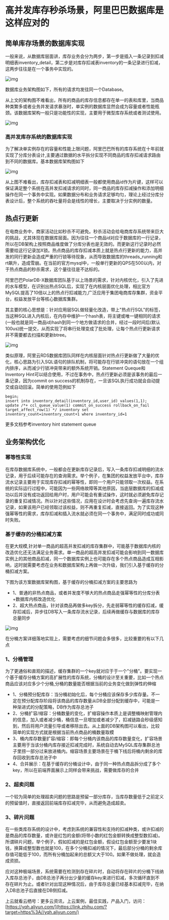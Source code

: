 # 高并发库存秒杀场景，阿里巴巴数据库是这样应对的

## 简单库存场景的数据库实现

一般来说，从数据库层面讲，库存业务会分为两步，第一步是插入一条记录到扣减明细表inventory_detail，第二步是对库存扣减表inventory的一条记录进行扣减，这两步往往是在一个事务中实现的。



![img](https://pic2.zhimg.com/80/v2-2db3806a404f380125aad3c6b2da2505_720w.jpg)



数据库业务架构图如下，所有的请求均发往同一个Database。

从上文的架构图不难看出，所有的商品的库存信息都存在单一的表和库里，当商品种类繁多或者业务并发请求暴涨时，单实例的数据库显然会成为容量或者性能瓶颈。该数据库架构一般只是功能性的实现，主要用于微型库存系统或者测试使用。



![img](https://pic2.zhimg.com/80/v2-f7a27c96a84e3a466fbfe84708ed1105_720w.jpg)



### 高并发库存系统的数据库实现

为了解决单实例存在的容量和性能上限问题，阿里巴巴所有的库存系统在十年前就实现了分库分表设计,主要通过数据的水平拆分实现不同商品的库存扣减请求路由到不同的数据库。基本数据库架构图如下



![img](https://pic2.zhimg.com/80/v2-74f03ecbfa9e13cccaf768bdff620159_720w.jpg)



从上图不难看出，库存扣减表和扣减明细表一般都使用商品id作为片键，这样可以保证满足整个系统在高并发扣减请求的同时，同一商品的库存扣减操作和添加明细操作在同一个事务中实现。如果数据分布和业务请求足够均匀，理论上经过分库分表设计后，整个系统的吞吐量将会是线性的增长，主要取决于分实例的数量。

## 热点行更新

在电商业务中，商家活动比如秒杀不可避免。秒杀活动会给电商库存系统带来巨大的挑战，尤其体现在数据库层面。因为往往一个商品id对应于数据库的一行记录，所以在DB架构上按照商品维度做了分库分表也是无效的。而更新这行记录时必然需要给这行记录加X锁。热点商品的库存扣减本质上就是热点行更新的能力，高并发的同行更新会造成严重的行锁等待现象，从而导致数据库的threads_running和rt飙升，造成雪崩。在当前的官方mysql中，一般单行更新的QPS在500以内，对于热点商品的秒杀需求，这个量往往是不达标的。

阿里巴巴PolarDB-X数据库团队基于以上场景的需求，针对内核优化，引入了先进的水车模型，在识别出热点SQL后，实现了在内核层面优化处理，相比官方MySQL提高了10倍以上的热点行扣减能力,广泛应用于集团电商库存集群，资金平台，权益发放平台等核心数据库集群。

其主要的核心思想是：针对应用层SQL做轻量化改造，带上"热点行SQL"的标签，当这种SQL进入内核后，在内存中维护一个hash表，将主键或唯一键相同的请求(一般也就是同一商品id)hash到同一个地方做请求的合并，经过一段时间后(默认100us)统一提交，从而实现了将串行处理变成了批处理，让每个热点行更新请求并不需要都去扫描和更新btree。



![img](https://pic2.zhimg.com/80/v2-dbd8849088b2223236e37856a70baf29_720w.jpg)



类似原理，阿里云RDS数据库团队同样在内核层面针对热点行更新做了大量的优化，核心思路为引入SQL语句的排队机制，将可能存在行锁冲突的语句放在一个组内排序，从而减少行锁冲突带来的额外系统开销。Statement Queque和Inventory Hint可以结合使用，不过在事务中，热点行更新必须是该事务的最后一条记录，因为commit on success的机制存在，一旦该SQL执行成功就会自动提交或自动回滚。简单的使用范例如下

```text
begin;
insert into inventory_detail(inventory_id,user_id) values(1,1);
update /*+ ccl_queue_value(1) commit_on_success rollback_on_fail target_affect_row(1) */ inventory set inventory_count=inventory_count+1 where inventory_id=1
```

更多文档参考inventory hint statement queue

## 业务架构优化

### 幂等性实现

在库存数据库系统中，一般都会在更新库存记录后，写入一条库存扣减明细的流水记录，用于后续可能存在的查询需求。举个例子，在集团的权益发放平台中，库存流水记录主要用于实现库存扣减的幂等性，即同一个用户只能领取一次权益。在系统的实际运行过程中，可能因为一些网络故障等其他原因，当底层数据库的扣减成功以后并没有成功返回给用户时，用户可能会有重试操作，这时就必须避免库存记录的重复扣减情况。所以针对这些情况，应用在设计时会考虑先查询一遍库存流水记录，如果该用户已经领取过该权益，则不再重复扣减，直接返回。为了实现这种强幂等性的需求，库存扣减和插入流水就必须在同一个事务中，满足同时成功或同时失败。

### 基于缓存的分桶扣减方案

在更大规模,针对单一商品的超高并发扣减的库存集群中，可能基于数据库内核的改造优化还无法满足业务需求。单一商品的超高并发扣减可能会影响到同一数据库实例上的其他商品扣减，同一个数据库实例上也可能存在多个热点商品造成互相影响，这时就需要考虑在业务和数据库架构上再做一次升级，我们引入基于缓存的分桶扣减方案。

下图为该方案数据库架构图，基于缓存的分桶扣减方案的主要思路为

- 1、普通的非热点商品，或者并发度不够大的热点商品走强幂等性的分库分表+数据库内核改造优化
- 2、超大热点商品，针对该商品再做多key拆分，先走弱幂等性的缓存扣减，缓存扣减后，异步往DB写入一条库存流水记录，后续再做缓存与数据库的库存总量同步



![img](https://pic4.zhimg.com/80/v2-42f0d6d9d4c130612773ca83c6a6acbf_720w.jpg)



在分桶方案详细落地实现上，需要考虑的细节问题会多很多，比较重要的有以下几点

### 1、分桶管理

为了更通俗和直观的描述，缓存集群的一个key就对应于于一个"分桶"。要实现一个基于缓存分桶方案的高扩展性的库存系统，分桶的设计至关重要，比如一个热点商品应该对应多少个分桶,分桶的数量能否根据当前的业务变化做到弹性的伸缩

- 1、分桶预分配库存：当分桶初始化后，每个分桶应该保存多少库存量。不一定在预分配库存阶段将该商品的库存数量从DB全部分配到缓存中，可能是一种渐进式的分配策略，DB作为库存总池子
- 2、分桶扩容/缩容：分桶数量的变化，扩缩容操作本质上是调整桶映射管理内的信息，加入或者减少桶，桶信息一旦增加或者减少了，扣减链路会秒级感知到，然后将用户流量引导或者移除出去。从上面的DB架构图可以看出，比较简单的实现方式就是根据当前热点商品的桶数量取模
- 3、桶内库存数量扩容/缩容：即每个分桶内该商品的库存数量变化，扩容场景主要用于当该分桶内库存接近扣减完成时，系统自动去MySQL库存集群总池子里捞一部分过来放进桶内。缩容场景主要场景在于桶下线后将桶内剩余的库存回收到库存总池子中
- 4、合并展示：在基于缓存的分桶设计中，由于同一种热点商品拆分成了多个key，所以在前端界面展示上同样会带来挑战，需要做库存的合并

### 2、超卖问题

一个较为简单的处理超卖问题的思路是预留一部分库存，当库存数量低于之前定义的预留值时，直接返回前端库存扣减完毕，从而避免造成超卖。

### 3、碎片问题

在一些类库存系统的设计中，考虑到系统的兼容性和支持的扣减种类，或许扣减的是商品的库存数量，或许是红包的金额(将带小数的红包金额转换成整型数扣减)。所谓碎片问题，举个例子，假如扣减的是红包金额，假设红包金额至少要发1块钱，换算成整型数也就是100，在多个分桶扣减的情况下，最后部分分桶的剩余库存值可能低于100，而所有分桶加起来的总额又大于100。如果不做处理，就会造成资损。

应对这种极端场景，系统需要在检测到存在碎片时，自动将存在碎片的分桶下线纳入库存总池子，由DB总池子再分出少量的缓存key来进行扣减，多次循环直到不存在碎片为止。或者针对出现这种情况后，由于库存总量已经基本扣减完毕，在纳入DB总池子后直接在DB侧扣减。

上云就看云栖号：更多云资讯，上云案例，最佳实践，产品入门，访问：[https://yqh.aliyun.com/](https://link.zhihu.com/?target=https%3A//yqh.aliyun.com/)
